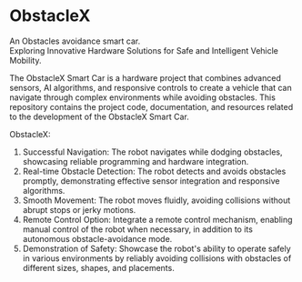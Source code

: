 # ObstacleX
An Obstacles avoidance smart car.  
Exploring Innovative Hardware Solutions for Safe and  Intelligent Vehicle Mobility.

The ObstacleX Smart Car is a hardware project that combines advanced sensors, AI algorithms, and responsive controls to create a vehicle that can navigate through complex environments while avoiding obstacles. This repository contains the project code, documentation, and resources related to the development of the ObstacleX Smart Car.

ObstacleX:
1. Successful Navigation: The robot navigates while dodging obstacles, showcasing reliable programming and hardware integration.
2. Real-time Obstacle Detection: The robot detects and avoids obstacles promptly, demonstrating effective sensor integration and responsive algorithms.
3. Smooth Movement: The robot moves fluidly, avoiding collisions without abrupt stops or jerky motions.
4. Remote Control Option: Integrate a remote control mechanism, enabling manual control of the robot when necessary, in addition to its autonomous obstacle-avoidance mode.
5. Demonstration of Safety: Showcase the robot's ability to operate safely in various environments by reliably avoiding collisions with obstacles of different sizes, shapes, and placements.

